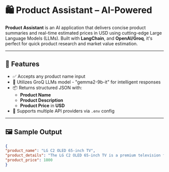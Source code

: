 # 🛍️ Product Assistant – AI-Powered

**Product Assistant** is an AI application that delivers concise product summaries and real-time estimated prices in USD using cutting-edge Large Language Models (LLMs). Built with **LangChain**,  and **OpenAI/Groq**, it's perfect for quick product research and market value estimation.

---

## 📌 Features

- ✅ Accepts any product name input
- 🧠 Utilizes GroQ LLMs model - "gemma2-9b-it"  for intelligent responses
- 📦 Returns structured JSON with:
  - **Product Name**
  - **Product Description**
  - **Product Price** in **USD**
- 🔐 Supports multiple API providers via `.env` config

---

## 🖼️ Sample Output

```json
{
"product_name": "LG C2 OLED 65-inch TV",
"product_details": "The LG C2 OLED 65-inch TV is a premium television featuring a 65-inch OLED display with 4K resolution and HDR support. It boasts incredible picture quality with deep blacks, vibrant colors, and wide viewing angles.  The TV is powered by LG's α9 Gen 2 AI processor for enhanced image and sound processing. It also supports various smart features, including webOS for easy access to streaming services and other content.",
"product_price": 1800
}
```
